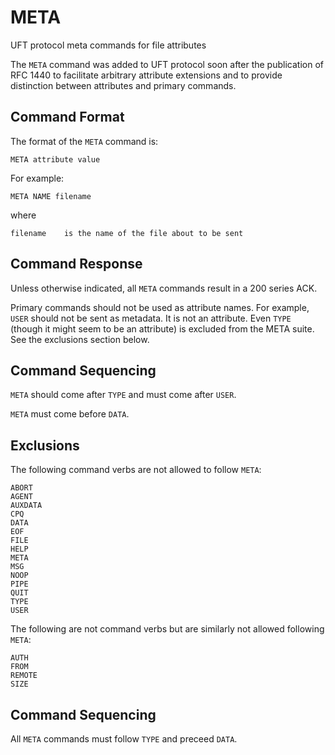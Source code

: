 # META

UFT protocol meta commands for file attributes

The `META` command was added to UFT protocol soon after the publication
of RFC 1440 to facilitate arbitrary attribute extensions and to provide
distinction between attributes and primary commands.

## Command Format

The format of the `META` command is:

    META attribute value

For example:

    META NAME filename

where

    filename    is the name of the file about to be sent

## Command Response

Unless otherwise indicated,
all `META` commands result in a 200 series ACK.

Primary commands should not be used as attribute names.
For example, `USER` should not be sent as metadata. It is not
an attribute. Even `TYPE` (though it might seem to be an attribute)
is excluded from the META suite. See the exclusions section below.

## Command Sequencing

`META` should come after `TYPE` and must come after `USER`.

`META` must come before `DATA`.

## Exclusions

The following command verbs are not allowed to follow `META`:

    ABORT
    AGENT
    AUXDATA
    CPQ
    DATA
    EOF
    FILE
    HELP
    META
    MSG
    NOOP
    PIPE
    QUIT
    TYPE
    USER

The following are not command verbs but are similarly
not allowed following `META`:

    AUTH
    FROM
    REMOTE
    SIZE

## Command Sequencing

All `META` commands must follow `TYPE` and preceed `DATA`.


